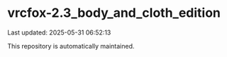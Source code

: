 # vrcfox-2.3_body_and_cloth_edition

Last updated: 2025-05-31 06:52:13

This repository is automatically maintained.
